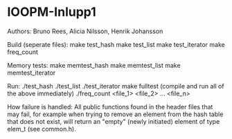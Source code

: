 # IOOPM-Inlupp1

Authors: Bruno Rees, Alicia Nilsson, Henrik Johansson

Build (seperate files):
make test_hash
make test_list
make test_iterator
make freq_count 

Memory tests:
make memtest_hash
make memtest_list
make memtest_iterator

Run:
./test_hash
./test_list
./test_iterator
make fulltest (compile and run all of the above immediately)
./freq_count <file_1> <file_2> ... <file_n>

How failure is handled: 
All public functions found in the header files that may fail, for example when trying to remove an element from the hash table that does not exist, will return an "empty" (newly initiated) element of type elem_t (see common.h).

